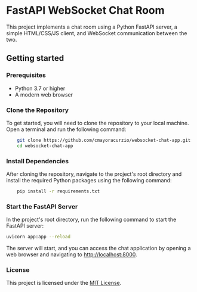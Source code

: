 # FastAPI WebSocket Chat Room

This project implements a chat room using a Python FastAPI server, a simple HTML/CSS/JS client, and WebSocket communication between the two.

## Getting started

### Prerequisites

- Python 3.7 or higher
- A modern web browser

### Clone the Repository

To get started, you will need to clone the repository to your local machine. Open a terminal and run the following command:

```bash
    git clone https://github.com/cmayoracurzio/websocket-chat-app.git
    cd websocket-chat-app
```

### Install Dependencies

After cloning the repository, navigate to the project's root directory and install the required Python packages using the following command:

```sh
    pip install -r requirements.txt
```

### Start the FastAPI Server

In the project's root directory, run the following command to start the FastAPI server:

```sh
uvicorn app:app --reload
```

The server will start, and you can access the chat application by opening a web browser and navigating to [http://localhost:8000](http://localhost:8000).

### License

This project is licensed under the [MIT License](https://choosealicense.com/licenses/mit/).
